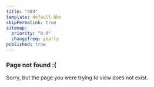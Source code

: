 ```yaml
---
title: "404"
template: default.hbs
skipPermalink: true
sitemap:
  priority: "0.0"
  changefreq: yearly
published: true
---
```


### Page not found :(
Sorry, but the page you were trying to view does not exist.